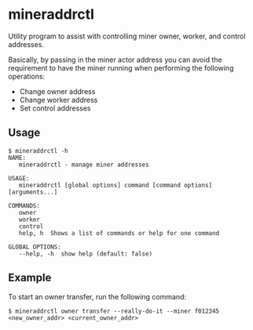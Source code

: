 # mineraddrctl

Utility program to assist with controlling miner owner, worker, and control addresses.

Basically, by passing in the miner actor address you can avoid the requirement to have
the miner running when performing the following operations:
 - Change owner address
 - Change worker address
 - Set control addresses

## Usage

```
$ mineraddrctl -h
NAME:
   mineraddrctl - manage miner addresses

USAGE:
   mineraddrctl [global options] command [command options] [arguments...]

COMMANDS:
   owner    
   worker   
   control  
   help, h  Shows a list of commands or help for one command

GLOBAL OPTIONS:
   --help, -h  show help (default: false)
```

## Example 

To start an owner transfer, run the following command:
```
$ mineraddrctl owner transfer --really-do-it --miner f012345 <new_owner_addr> <current_owner_addr>
```